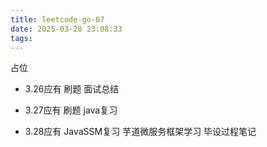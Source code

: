 ```yaml
---
title: leetcode-go-07
date: 2025-03-28 23:08:33
tags:
---
```


占位

- 3.26应有 刷题 面试总结

- 3.27应有 刷题 java复习

- 3.28应有 JavaSSM复习 芋道微服务框架学习 毕设过程笔记

